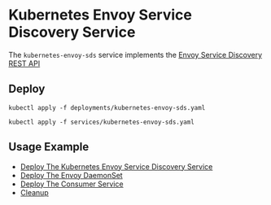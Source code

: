 # Kubernetes Envoy Service Discovery Service

The `kubernetes-envoy-sds` service implements the [Envoy Service Discovery REST API](https://lyft.github.io/envoy/docs/configuration/cluster_manager/sds_api.html)


## Deploy

```
kubectl apply -f deployments/kubernetes-envoy-sds.yaml 
```

```
kubectl apply -f services/kubernetes-envoy-sds.yaml
```

## Usage Example

* [Deploy The Kubernetes Envoy Service Discovery Service](docs/deploy-kubernetes-envoy-sds.md)
* [Deploy The Envoy DaemonSet](docs/deploy-envoy-daemonset.md)
* [Deploy The Consumer Service](docs/deploy-consumer-service.md)
* [Cleanup](docs/cleanup.md)
